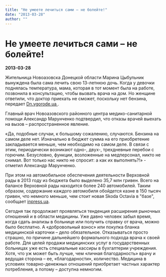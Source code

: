 ```yaml
---
title: "Не умеете лечиться сами – не болейте!"
date: "2013-03-28"
author: ""
---
```


# Не умеете лечиться сами – не болейте!

**2013-03-28** 

Жительница Новоазовска Донецкой области Марина Цыбульник вынуждена была сама лечить свою 13-летнюю дочь. Когда у девочки поднялась температура, мама, которая в тот момент была на работе, позвонила в консультацию, чтобы вызвать врача на дом. Но женщине ответили, что доктор приехать не сможет, поскольку нет бензина, передает [Dn.vgorode.ua ](http://dn.vgorode.ua/news/166237-bednye-donetskye-vrachy-ne-smohly-pryekhat-k-rebenku-s-40-hradusnoi-temperaturoi).

Главный врач Новоазовского районного центра медико-санитарной помощи Александр Марунченко подтвердил, что отказы врачей выехать на вызов – распространенное явление.

«Да, подобные случаи, к большому сожалению, случаются. Бензина на самом деле нет. Изначально в бюджет сумма на его приобретение закладывается меньше, чем необходимо на самом деле. В связи с этим, периодически возникают одно-, двух-, трехдневные перебои с горючим. Безусловно, функции, возложенные на медперсонал, никто не снимал. Вот только нас никто не спросит: а как их выполнять?!» - отметил Александр Марунченко.

При этом на автомобильное обеспечения деятельности Верховной рады в 2013 году из бюджета было выделено 35,7 млн гривен. Всего на балансе Верховной рады находится более 240 автомобилей. Таким образом, содержание каждого автомобиля обойдется казне в 150 тысяч гривен, что немного меньше, чем стоит новая Skoda Octavia в "базе", сообщает [inpress.ua](http://inpress.ua/ru/politics/6351-za-soderzhanie-deputatskogo-avtoparka-ukraintsy-zaplatyat-36-mln-grn).

Сегодня так продолжает проявляться тенденция расширения рыночных отношений и в области медицины. Уже давно человек забыл время, когда сдать анализы в больнице или получить справку от врача, можно было бесплатно. А «добровольный взнос» или покупка бланка медицинской карточки – дело обязательное. Отказываться просто страшно, по причине дальнейшего формального подхода врача к своей работе. Для целей продажи медицинских услуг в государственных больницах уже есть специальные кассиры в бухгалтерии учреждения. Хотя, что уж может быть лучше, чем «личная благодарность» врачу и ведущая сторона – ее, «благодарности», количество. Медицина в условиях товарно-денежных отношений приобретает частных характер потребления, а потому – доступна немногим.